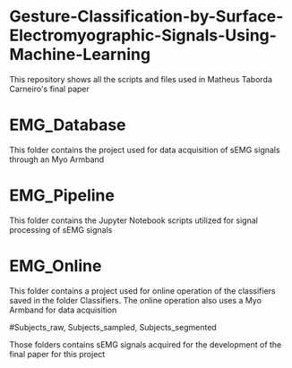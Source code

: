 # Gesture-Classification-by-Surface-Electromyographic-Signals-Using-Machine-Learning
This repository shows all the scripts and files used in Matheus Taborda Carneiro's final paper

# EMG_Database

This folder contains the project used for data acquisition of sEMG signals through an Myo Armband

# EMG_Pipeline

This folder contains the Jupyter Notebook scripts utilized for signal processing of sEMG signals

# EMG_Online

This folder contains a project used for online operation of the classifiers saved in the folder Classifiers. The online operation also uses a Myo Armband for data acquisition 

#Subjects_raw, Subjects_sampled, Subjects_segmented

Those folders contains sEMG signals acquired for the development of the final paper for this project
